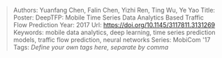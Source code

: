 > Authors: Yuanfang Chen, Falin Chen, Yizhi Ren, Ting Wu, Ye Yao
> Title: Poster: DeepTFP: Mobile Time Series Data Analytics Based Traffic Flow Prediction
> Year: 2017
> Url: https://doi.org/10.1145/3117811.3131269
> Keywords: mobile data analytics, deep learning, time series prediction models, traffic flow prediction, neural networks
> Series: MobiCom '17
> Tags: *Define your own tags here, separate by comma*